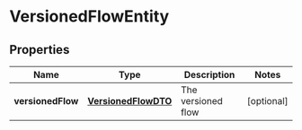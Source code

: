 
# VersionedFlowEntity

## Properties
Name | Type | Description | Notes
------------ | ------------- | ------------- | -------------
**versionedFlow** | [**VersionedFlowDTO**](VersionedFlowDTO.md) | The versioned flow |  [optional]



